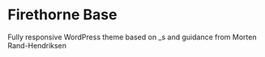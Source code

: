 

Firethorne Base
===

Fully responsive WordPress theme based on _s and guidance from Morten Rand-Hendriksen 

